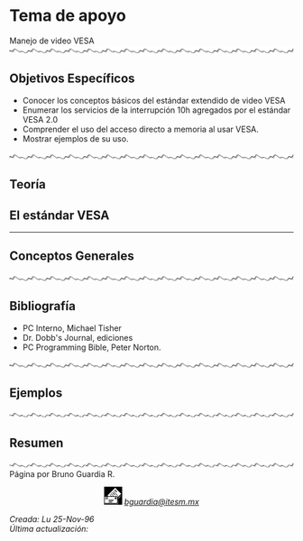 # Tema de apoyo

Manejo de video VESA ![Línea de Separación](../../images/waveline.gif)

## Objetivos Específicos

*   Conocer los conceptos básicos del estándar extendido de video VESA
*   Enumerar los servicios de la interrupción 10h agregados por el estándar VESA 2.0
*   Comprender el uso del acceso directo a memoria al usar VESA.
*   Mostrar ejemplos de su uso.

![Línea de Separación](../../images/waveline.gif)

## Teoría

## El estándar VESA

* * *

## Conceptos Generales

![Línea de Separación](../../images/waveline.gif)

## Bibliografía

*   PC Interno, Michael Tisher
*   Dr. Dobb's Journal, ediciones
*   PC Programming Bible, Peter Norton.

![Línea de Separación](../../images/waveline.gif)

## Ejemplos

![Línea de Separación](../../images/waveline.gif)

## Resumen

![Línea de Separación](../../images/waveline.gif) Página por Bruno Guardia R.

<div align="center">

<center>

<address>

<a name="mailto:bguardia@campus.ccm.itesm.mx">![](../../images/mail.gif) bguardia@itesm.mx</a> </address>

</center>

</div>

_Creada: Lu 25-Nov-96_  
_Última actualización: <script language="JavaScript"><!-- hide script from old browsers document.write(document.lastModified) // end hiding contents --></script>_